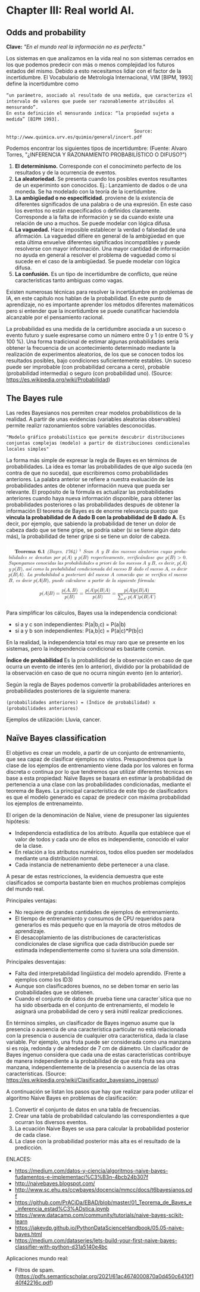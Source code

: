 # Chapter III: Real world AI.

## Odds and probability

**Clave:** *"En el mundo real la información no es perfecta."*

Los sistemas en que analizamos en la vida real no son sistemas cerrados en los que podemos predecir con más o menos complejidad los futuros estados del mismo. Debido a esto necesitamos lidiar con el factor de la incertidumbre. El Vocabulario de Metrología Internacional, VIM [BIPM, 1993] define la incertidumbre como

```
“un parámetro, asociado al resultado de una medida, que caracteriza el intervalo de valores que puede ser razonablemente atribuidos al mensurando”.
En esta definición el mensurando indica: “la propiedad sujeta a medida” [BIPM 1993].
                                            
                                                Source: http://www.quimica.urv.es/quimio/general/incert.pdf
```
Podemos encontrar los siguientes tipos de incertidumbre:
(Fuente: Alvaro Torres, "¿INFERENCIA Y RAZONAMIENTO PROBABILÍSTICO O DIFUSO?")

1. **El determinismo.** Corresponde con el conocimineto perfecto de los resultados y de la ocurrencia de eventos.
2. **La aleatoriedad.** Se presenta cuando los posibles eventos resultantes de un experiminto son conocidos. Ej.: Lanzamiento de dados o de una moneda. Se ha modelado con la teoría de la icertidumbre.
3. **La ambigüedad o no especificidad.**  proviene de la existencia de diferentes significados de una palabra o de una expresión. En este caso los eventos no están especificados o definidos claramente. Corresponde a la falta de información y se da cuando existe una relación de uno a muchos. Se puede modelar con lógica difusa.
4. **La vaguedad.**  Hace imposible establecer la verdad o falsedad de una afirmación. La vaguedad difiere en general de la ambigüedad en que esta última envuelve diferentes significados incompatibles y puede resolverse con mayor información. Una mayor cantidad de información no ayuda en general a resolver el problema de vaguedad como sí sucede en el caso de la ambigüedad. Se puede modelar con lógica difusa.
5. **La confusión.**  Es un tipo de incertidumbre de conflicto, que reúne características tanto ambiguas como vagas.

Existen numerosas técnicas para resolver la incertidumbre en problemas de IA, en este capítulo nos hablan de la probabilidad. En este punto de aprendizaje, no es importante aprender los métodos diferentes matemáticos pero si entender que la incertidumbre se puede cunatificar haciendola alcanzable por el pensamiento racional.

La probabilidad es una medida de la certidumbre asociada a un suceso o evento futuro y suele expresarse como un número entre 0 y 1 (o entre 0 % y 100 %).
Una forma tradicional de estimar algunas probabilidades sería obtener la frecuencia de un acontecimiento determinado mediante la realización de experimentos aleatorios, de los que se conocen todos los resultados posibles, bajo condiciones suficientemente estables. Un suceso puede ser improbable (con probabilidad cercana a cero), probable (probabilidad intermedia) o seguro (con probabilidad uno).
(Source: https://es.wikipedia.org/wiki/Probabilidad)



## The Bayes rule
Las redes Bayesianos nos permiten crear modelos probabilísticos de la realidad. A partir de unas evidencias (variables aleatorias observables) permite realizr razonamientos sobre variables desconocidas.

```
"Modelo gráfico probabilístico que permite descubrir distribuciones conjuntas complejas (modelo) a partir de distribuciones condicionales locales simples"
```

La forma más simple de expresar la regla de Bayes es en términos de probabilidades. La idea es tomar las probabilidades de que algo suceda (en contra de que no suceda), que escribiremos como probabilidades anteriores. La palabra anterior se refiere a nuestra evaluación de las probabilidades antes de obtener información nueva que pueda ser relevante. El propósito de la fórmula es actualizar las probabilidades anteriores cuando haya nueva información disponible, para obtener las probabilidades posteriores o las probabilidades después de obtener la información
El teorema de Bayes es de enorme relevancia puesto que **vincula la probabilidad de A dado B con la probabilidad de B dado A.** Es decir, por ejemplo, que sabiendo la probabilidad de tener un dolor de cabeza dado que se tiene gripe, se podría saber (si se tiene algún dato más), la probabilidad de tener gripe si se tiene un dolor de cabeza.

![Bayes_1](./images/Bayes_1.png)

Para simplificar los cálculos, Bayes usa la independencia condicional:

- si a y c son independientes: P(a|b,c) = P(a|b)
- si a y b son independientes: P(a,b|c) = P(a|c)*P(b|c)

En la realidad, la independencia total es muy raro que se presente en los sistemas, pero la independencia condicional es bastante común.

**Índice de probabilidad** Es la probabilidad de la observación en caso de que ocurra un evento de interés (en lo anterior), dividido por la probabilidad de la observación en caso de que no ocurra ningún evento (en lo anterior). 

Según la regla de Bayes podemos convertir la probabilidades anteriores en probabilidades posteriores de la siguiente manera:

```
(probabilidades anteriores) = (Índice de probabilidad) x (probabilidades anteriores)
```

Ejemplos de utilización: Lluvia, cancer.


## Naïve Bayes classification
 
El objetivo es crear un modelo, a partir de un conjunto de entrenamiento, que sea capaz de clasificar ejemplos no vistos.
Presupondremos que la clase de los ejemplos de entrenamiento viene dada por los valores en forma discreta o continua por lo que tendremos que utilizar diferentes técnicas en base a esta propiedad:
Naïve Bayes se basará en estimar la probabilidad de pertenencia a una clase con las probabilidades condicionadas, mediante el teorema de Bayes.
La principal característica de este tipo de clasificadors es que el modelo generado es capaz de predecir con máxima probabilidad los ejemplos de entrenameinto.

El origen de la denominación de Naïve, viene de presuponer las siguientes hipótesis:

- Independencia estadística de los atributo. Aquella que establece que el valor de todos y cada uno de ellos es independiente, conocido el valor de la clase.
- En relación a los atributos numéricos, todos ellos pueden ser modelados mediante una distribución normal.
- Cada instancia de netrenamiento debe pertenecer a una clase.

A pesar de estas restricciones, la evidencia demuestra que este clasificados se comporta bastante bien en muchos problemas complejos del mundo real.

Principales ventajas:

- No requiere de grandes cantidades de ejemplos de entrenamiento.
- El tiempo de entrenamiento y consumos de CPU requeridos para generarlos es más pequeño que en la mayoría de otros métodos de aprendizaje.
- El desacoplamiento de las distribuciones de características condicionales de clase significa que cada distribución puede ser estimada independientemente como si tuviera una sola dimensión.

Principales desventajas:

- Falta ded interpretabilidad lingüistica del modelo aprendido. (Frente a ejemplos como los ID3)
- Aunque son clasificadores buenos, no se deben tomar en serio las probabilidades que se obtienen. 
- Cuando el conjunto de datos de prueba tiene una caracter´sitica que no ha sido obserbada en el conjunto de entrenamiento, el modelo le asignará una probabilidad de cero y será inútil realizar predicciones. 

En términos simples, un clasificador de Bayes ingenuo asume que la presencia o ausencia de una característica particular no está relacionada con la presencia o ausencia de cualquier otra característica, dada la clase variable. Por ejemplo, una fruta puede ser considerada como una manzana si es roja, redonda y de alrededor de 7 cm de diámetro. Un clasificador de Bayes ingenuo considera que cada una de estas características contribuye de manera independiente a la probabilidad de que esta fruta sea una manzana, independientemente de la presencia o ausencia de las otras características.
(Source: https://es.wikipedia.org/wiki/Clasificador_bayesiano_ingenuo)

A continuación se listan los pasos que hay que realizar para poder utilizar el algoritmo Naive Bayes en problemas de clasificación:

1. Convertir el conjunto de datos en una tabla de frecuencias.
2. Crear una tabla de probabilidad calculando las correspondientes a que ocurran los diversos eventos.
3. La ecuación Naive Bayes se usa para calcular la probabilidad posterior de cada clase.
4. La clase con la probabilidad posterior más alta es el resultado de la predicción.



ENLACES:
- https://medium.com/datos-y-ciencia/algoritmos-naive-bayes-fudamentos-e-implementaci%C3%B3n-4bcb24b307f
- http://naivebayes.blogspot.com/
- http://www.sc.ehu.es/ccwbayes/docencia/mmcc/docs/t6bayesianos.pdf
- https://github.com/PrACiDa/EBAD/blob/master/01_Teorema_de_Bayes_e_inferencia_estad%C3%ADstica.ipynb
- https://www.datacamp.com/community/tutorials/naive-bayes-scikit-learn
- https://jakevdp.github.io/PythonDataScienceHandbook/05.05-naive-bayes.html
- https://medium.com/dataseries/lets-build-your-first-naive-bayes-classifier-with-python-d31a5140e4bc




Aplicaciones mundo real:
- Filtros de spam.  (https://pdfs.semanticscholar.org/2021/61ac4674000870a0d450c6410f140f42216c.pdf)



